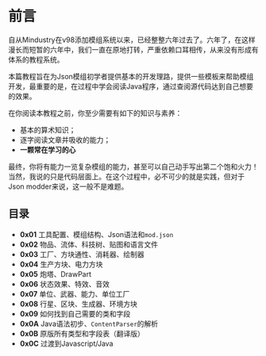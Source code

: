 # 前言

自从Mindustry在v98添加模组系统以来，已经整整六年过去了。六年了，在这样漫长而短暂的六年中，我们一直在原地打转，严重依赖口耳相传，从来没有形成有体系的教程系统。

本篇教程旨在为Json模组初学者提供基本的开发理路，提供一些模板来帮助模组开发，最重要的是，在过程中学会阅读Java程序，通过查阅源代码达到自己想要的效果。

在你阅读本教程之前，你至少需要有如下的知识与素养：

- 基本的算术知识；
- 逐字阅读文章并吸收的能力；
- **一颗常在学习的心**

最终，你将有能力一览复杂模组的能力，甚至可以自己动手写出第二个饱和火力！当然，我说的只是代码层面上。在这个过程中，必不可少的就是实践，但对于Json modder来说，这一般不是难题。

## 目录

- **0x01** 工具配置、模组结构、Json语法和`mod.json`
- **0x02** 物品、流体、科技树、贴图和语言文件
- **0x03** 工厂、方块通性、消耗器、绘制器
- **0x04** 生产方块、电力方块
- **0x05** 炮塔、DrawPart
- **0x06** 状态效果、特效、音效
- **0x07** 单位、武器、能力、单位工厂
- **0x08** 行星、区块、生成器、环境方块
- **0x09** 如何找到自己需要的类和字段
- **0x0A** Java语法初步、`ContentParser`的解析
- **0x0B** 原版所有类型和字段表（翻译版）
- **0x0C** 过渡到Javascript/Java